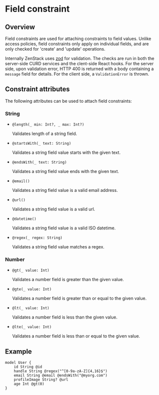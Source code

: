 # Field constraint

## Overview

Field constraints are used for attaching constraints to field values. Unlike access policies, field constraints only apply on individual fields, and are only checked for 'create' and 'update' operations.

Internally ZenStack uses [zod](https://github.com/colinhacks/zod ':target=blank') for validation. The checks are run in both the server-side CURD services and the clent-side React hooks. For the server side, upon validation error, HTTP 400 is returned with a body containing a `message` field for details. For the client side, a `ValidationError` is thrown.

## Constraint attributes

The following attributes can be used to attach field constraints:

### String

-   `@length(_ min: Int?, _ max: Int?)`

    Validates length of a string field.

-   `@startsWith(_ text: String)`

    Validates a string field value starts with the given text.

-   `@endsWith(_ text: String)`

    Validates a string field value ends with the given text.

-   `@email()`

    Validates a string field value is a valid email address.

-   `@url()`

    Validates a string field value is a valid url.

-   `@datetime()`

    Validates a string field value is a valid ISO datetime.

-   `@regex(_ regex: String)`

    Validates a string field value matches a regex.

### Number

-   `@gt(_ value: Int)`

    Validates a number field is greater than the given value.

-   `@gte(_ value: Int)`

    Validates a number field is greater than or equal to the given value.

-   `@lt(_ value: Int)`

    Validates a number field is less than the given value.

-   `@lte(_ value: Int)`

    Validates a number field is less than or equal to the given value.

## Example

```zmodel
model User {
    id String @id
    handle String @regex("^[0-9a-zA-Z]{4,16}$")
    email String @email @endsWith("@myorg.com")
    profileImage String? @url
    age Int @gt(0)
}
```
